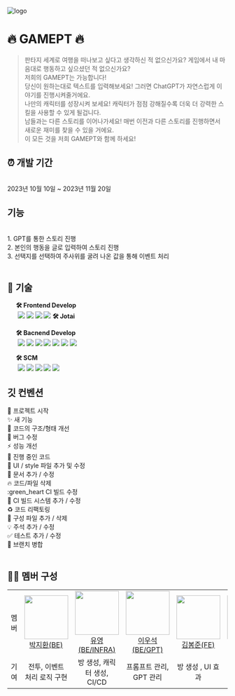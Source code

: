 ![logo](https://github.com/game-pt/.github/assets/45381384/954091e9-7878-4fd1-a4e7-ec7637ff1403)

# 🔥 GAMEPT 🔥
>판타지 세계로 여행을 떠나보고 싶다고 생각하신 적 없으신가요? 게임에서 내 마음대로 행동하고 싶으셨던 적 없으신가요? <br/>
저희의 GAMEPT는 가능합니다! <br/>
당신이 원하는대로 텍스트를 입력해보세요! 그러면 ChatGPT가 자연스럽게 이야기를 진행시켜줄거에요. <br/>
나만의 캐릭터를 성장시켜 보세요! 캐릭터가 점점 강해질수록 더욱 더 강력한 스킬을 사용할 수 있게 될겁니다. <br/>
남들과는 다른 스토리를 이어나가세요! 매번 이전과 다른 스토리를 진행하면서 새로운 재미를 찾을 수 있을 거에요. <br/>
이 모든 것을 저희 GAMEPT와 함께 하세요! <br/>

## ⏰ 개발 기간
<br>
2023년 10월 10일 ~ 2023년 11월 20일
<br>

## 기능
<br>
1. GPT를 통한 스토리 진행<br>
2. 본인의 행동을 글로 입력하여 스토리 진행<br>
3. 선택지를 선택하여 주사위를 굴려 나온 값을 통해 이벤트 처리<br>
<br>

## 📌 기술
&nbsp;&nbsp;&nbsp;&nbsp; **🛠 Frontend Develop** <br>
&nbsp;&nbsp;&nbsp;&nbsp;&nbsp;
<img src="https://img.shields.io/badge/Typescript-3178C6?style=flat-square&logo=Typescript&logoColor=white"/>
<img src="https://img.shields.io/badge/React-61DAFB?style=flat-square&logo=React&logoColor=black"/>
<img src="https://img.shields.io/badge/HTML5-E34F26?style=flat-square&logo=html5&logoColor=white"/>
<img src="https://img.shields.io/badge/CSS3-1572B6?style=flat-square&logo=css3&logoColor=white"/>
**🛠 Jotai**

&nbsp;&nbsp;&nbsp;&nbsp; **🛠 Bacnend Develop** <br>
&nbsp;&nbsp;&nbsp;&nbsp;&nbsp;
<img src="https://img.shields.io/badge/java-007396?style=flat-square&logo=java&logoColor=white"/>
<img src="https://img.shields.io/badge/Spring-6DB33F?style=flat-square&logo=Spring&logoColor=white"/>
<img src="https://img.shields.io/badge/Spring Boot-6DB33F?style=flat-square&logo=Spring Boot&logoColor=yellow"/>
<img src="https://img.shields.io/badge/Spring Security-6DB33F?style=flat-square&logo=Spring Security&logoColor=yellow"/>
<img src="https://img.shields.io/badge/MySql-003545?style=flat-square&logo=Mysql&logoColor=white"/>
<img src="https://img.shields.io/badge/redis-E34F26?style=flat-square&logo=redis&logoColor=white"/>
<img src="https://img.shields.io/badge/Postman-FF6C37?style=flat-square&logo=Postman&logoColor=white"/>
<br>

&nbsp;&nbsp;&nbsp;&nbsp; **🛠 SCM** <br>
&nbsp;&nbsp;&nbsp;&nbsp;&nbsp;
<img src="https://img.shields.io/badge/Git-F05032?style=flat-square&logo=git&logoColor=white"/>
<img src="https://img.shields.io/badge/Amazon AWS-232F3E?style=flat-square&logo=amazonaws&logoColor=white"/>
<img src="https://img.shields.io/badge/jenkins-D24939?style=flat-square&logo=jenkins&logoColor=white"/>
<img src="https://img.shields.io/badge/Docker-2496ED?style=flat-square&logo=Docker&logoColor=white"/>
<img src="https://img.shields.io/badge/NginX-009639?style=flat-square&logo=NginX&logoColor=white"/>

## 깃 컨벤션
:tada:	프로젝트 시작 <br>
:sparkles:	새 기능 <br>
:art:	코드의 구조/형태 개선<br>
:bug:	버그 수정<br>
:zap:	성능 개선<br>
:construction:	진행 중인 코드<br>
:lipstick:	UI / style 파일 추가 및 수정<br>
:memo:	문서 추가 / 수정<br>
:fire:	코드/파일 삭제<br>
:green_heart	CI 빌드 수정<br>
:construction_worker:	CI 빌드 시스템 추가 / 수정<br>
:recycle:	코드 리팩토링<br>
:wrench:	구성 파일 추가 / 삭제<br>
:bulb:	주석 추가 / 수정<br>
:white_check_mark:	테스트 추가 / 수정<br>
:twisted_rightwards_arrows:	브랜치 병합<br><br>

## 👩‍💻 멤버 구성
<table>
    <tr height="140px">
        <td align="center" width="130px">
            멤버
      </td>
      <td align="center" width="130px">
        <a href="https://github.com/mycook3"><img height="100px" width="100px" src="https://avatars.githubusercontent.com/u/45381384?v=4"/></a>
            <br />
            <a href="https://github.com/mycook3">박지환(BE)</a>
      </td>
       <td align="center" width="130px">
        <a href="https://github.com/babyyu0"><img height="100px" width="100px" src="https://avatars.githubusercontent.com/u/58788576?v=4"/></a>
            <br />
            <a href="https://github.com/babyyu0">유영(BE/INFRA)</a>
      </td> <td align="center" width="130px">
        <a href="https://github.com/Byeolsi"><img height="100px" width="100px" src="https://avatars.githubusercontent.com/u/86233884?v=4"/></a>
            <br />
            <a href="https://github.com/Byeolsi">이우석(BE/GPT)</a>
      </td>
      <td align="center" width="130px">
        <a href="https://github.com/hehezune"><img height="100px" width="100px" src="https://avatars.githubusercontent.com/u/108918495?v=4"/></a>
            <br />
            <a href="https://github.com/hehezune">김봉준(FE)</a>
      </td>
       <td align="center" width="130px">
        <a href="https://github.com/l0u0h0"><img height="100px" width="100px" src="https://avatars.githubusercontent.com/u/72871841?v=4"/></a>
            <br />
            <a href="https://github.com/l0u0h0">이유한(FE)</a>
      </td> <td align="center" width="130px">
        <a href="https://github.com/kimdj4e"><img height="100px" width="100px" src="https://avatars.githubusercontent.com/u/122508669?v=4"/></a>
            <br />
            <a href="https://github.com/kimdj4e">김동준(FE)</a>
      </td>
     <tr/>
    <tr>
        <td align="center" width="130px">
            기여
      </td>
       <td align="center" width="130px">
           전투, 이벤트 처리 로직 구현
       </td>
       <td align="center" width="130px">
         방 생성, 캐릭터 생성, CI/CD
       </td>
       <td align="center" width="130px">
         프롬프트 관리, GPT 관리
       </td>
       <td align="center" width="130px">
         방 생성 , UI 효과
       </td>
       <td align="center" width="130px">
         게임 진행, 소켓, SSE 관리
       </td>
       <td align="center" width="130px">
         사이드 바(상태창), 디자인
       </td>
    </tr>
</table>

<br>

